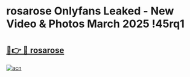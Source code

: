 # rosarose Onlyfans Leaked - New Video & Photos March 2025 !45rq1

# <h2><a href="https://hq6hh3.iuczelnia.edu.pl?title=rosarose&ref=45rq1">🔗👉 🔴 rosarose</a></h2>

[![acn](https://github.com/user-attachments/assets/0f9c940e-d8b0-45ae-aac7-cd30a18b3e1c)](https://hq6hh3.iuczelnia.edu.pl?title=rosarose&ref=45rq1)

